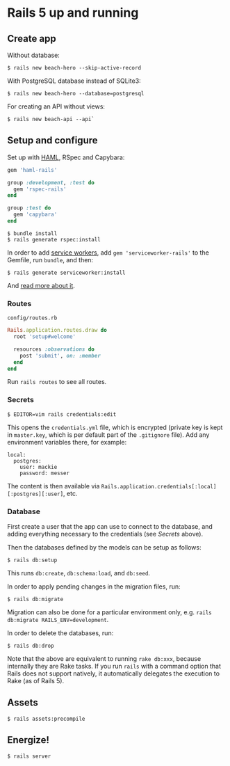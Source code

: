 # Rails 5 up and running

## Create app

Without database:
```
$ rails new beach-hero --skip-active-record
```

With PostgreSQL database instead of SQLite3:
```
$ rails new beach-hero --database=postgresql
```

For creating an API without views:
```
$ rails new beach-api --api`
```

## Setup and configure

Set up with [HAML](https://github.com/sdrdis/haml/blob/master/REFERENCE.md), RSpec and Capybara:

```ruby
gem 'haml-rails'

group :development, :test do
  gem 'rspec-rails'
end

group :test do
  gem 'capybara'
end
```

```
$ bundle install
$ rails generate rspec:install
```

In order to add [service workers](https://github.com/rossta/serviceworker-rails), add `gem 'serviceworker-rails'` to the Gemfile, run `bundle`, and then:

```
$ rails generate serviceworker:install
```

And [read more about it](https://rossta.net/blog/service-worker-on-rails.html).

### Routes

`config/routes.rb`

```ruby
Rails.application.routes.draw do
  root 'setup#welcome'

  resources :observations do
    post 'submit', on: :member
  end
end
```

Run `rails routes` to see all routes.

### Secrets

```
$ EDITOR=vim rails credentials:edit
```

This opens the `credentials.yml` file, which is encrypted (private key is kept in `master.key`, which is per default part of the `.gitignore` file). Add any environment variables there, for example:

```
local:
  postgres:
    user: mackie
    password: messer
```

The content is then available via `Rails.application.credentials[:local][:postgres][:user]`, etc.

### Database

First create a user that the app can use to connect to the database, and adding everything necessary to the credentials (see _Secrets_ above).

Then the databases defined by the models can be setup as follows:

```
$ rails db:setup
```

This runs `db:create`, `db:schema:load`, and `db:seed`.

In order to apply pending changes in the migration files, run:

```
$ rails db:migrate
```

Migration can also be done for a particular environment only, e.g. `rails db:migrate RAILS_ENV=development`.

In order to delete the databases, run:

```
$ rails db:drop
```

Note that the above are equivalent to running `rake db:xxx`, because internally they are Rake tasks. If you run `rails` with a command option that Rails does not support natively, it automatically delegates the execution to Rake (as of Rails 5).

## Assets

```
$ rails assets:precompile
```

## Energize!

```
$ rails server
```
